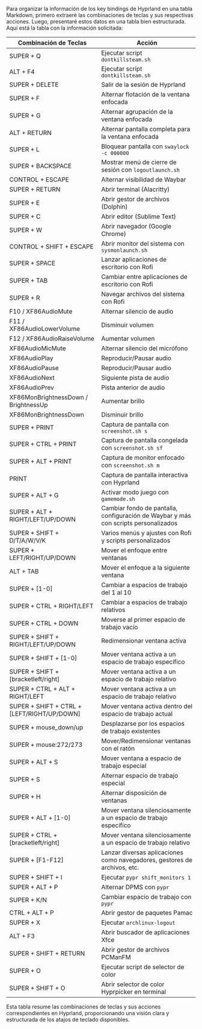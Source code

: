 Para organizar la información de los key bindings de Hyprland en una tabla Markdown, primero extraeré las combinaciones de teclas y sus respectivas acciones. Luego, presentaré estos datos en una tabla bien estructurada. Aquí está la tabla con la información solicitada:

| Combinación de Teclas                  | Acción                                                                                   |
|----------------------------------------|------------------------------------------------------------------------------------------|
| SUPER + Q                              | Ejecutar script `dontkillsteam.sh`                                                       |
| ALT + F4                               | Ejecutar script `dontkillsteam.sh`                                                       |
| SUPER + DELETE                         | Salir de la sesión de Hyprland                                                           |
| SUPER + F                              | Alternar flotación de la ventana enfocada                                                |
| SUPER + G                              | Alternar agrupación de la ventana enfocada                                               |
| ALT + RETURN                           | Alternar pantalla completa para la ventana enfocada                                      |
| SUPER + L                              | Bloquear pantalla con `swaylock -c 000000`                                               |
| SUPER + BACKSPACE                      | Mostrar menú de cierre de sesión con `logoutlaunch.sh`                                   |
| CONTROL + ESCAPE                       | Alternar visibilidad de Waybar                                                           |
| SUPER + RETURN                         | Abrir terminal (Alacritty)                                                               |
| SUPER + E                              | Abrir gestor de archivos (Dolphin)                                                       |
| SUPER + C                              | Abrir editor (Sublime Text)                                                              |
| SUPER + W                              | Abrir navegador (Google Chrome)                                                          |
| CONTROL + SHIFT + ESCAPE               | Abrir monitor del sistema con `sysmonlaunch.sh`                                          |
| SUPER + SPACE                          | Lanzar aplicaciones de escritorio con Rofi                                               |
| SUPER + TAB                            | Cambiar entre aplicaciones de escritorio con Rofi                                        |
| SUPER + R                              | Navegar archivos del sistema con Rofi                                                    |
| F10 / XF86AudioMute                    | Alternar silencio de audio                                                               |
| F11 / XF86AudioLowerVolume             | Disminuir volumen                                                                        |
| F12 / XF86AudioRaiseVolume             | Aumentar volumen                                                                         |
| XF86AudioMicMute                       | Alternar silencio del micrófono                                                          |
| XF86AudioPlay                          | Reproducir/Pausar audio                                                                  |
| XF86AudioPause                         | Reproducir/Pausar audio                                                                  |
| XF86AudioNext                          | Siguiente pista de audio                                                                 |
| XF86AudioPrev                          | Pista anterior de audio                                                                  |
| XF86MonBrightnessDown / BrightnessUp   | Aumentar brillo                                                                          |
| XF86MonBrightnessDown                  | Disminuir brillo                                                                         |
| SUPER + PRINT                          | Captura de pantalla con `screenshot.sh s`                                                |
| SUPER + CTRL + PRINT                   | Captura de pantalla congelada con `screenshot.sh sf`                                     |
| SUPER + ALT + PRINT                    | Captura de monitor enfocado con `screenshot.sh m`                                        |
| PRINT                                  | Captura de pantalla interactiva con Hyprland                                             |
| SUPER + ALT + G                        | Activar modo juego con `gamemode.sh`                                                     |
| SUPER + ALT + RIGHT/LEFT/UP/DOWN       | Cambiar fondo de pantalla, configuración de Waybar y más con scripts personalizados      |
| SUPER + SHIFT + D/T/A/W/V/K            | Varios menús y ajustes con Rofi y scripts personalizados                                 |
| SUPER + LEFT/RIGHT/UP/DOWN             | Mover el enfoque entre ventanas                                                          |
| ALT + TAB                              | Mover el enfoque a la siguiente ventana                                                  |
| SUPER + [1-0]                          | Cambiar a espacios de trabajo del 1 al 10                                                |
| SUPER + CTRL + RIGHT/LEFT              | Cambiar a espacios de trabajo relativos                                                  |
| SUPER + CTRL + DOWN                    | Moverse al primer espacio de trabajo vacío                                               |
| SUPER + SHIFT + RIGHT/LEFT/UP/DOWN     | Redimensionar ventana activa                                                             |
| SUPER + SHIFT + [1-0]                  | Mover ventana activa a un espacio de trabajo específico                                  |
| SUPER + SHIFT + [bracketleft/right]    | Mover ventana activa a un espacio de trabajo relativo                                    |
| SUPER + CTRL + ALT + RIGHT/LEFT        | Mover ventana activa a un espacio de trabajo relativo                                    |
| SUPER + SHIFT + CTRL + [LEFT/RIGHT/UP/DOWN] | Mover ventana activa dentro del espacio de trabajo actual                            |
| SUPER + mouse_down/up                  | Desplazarse por los espacios de trabajo existentes                                       |
| SUPER + mouse:272/273                  | Mover/Redimensionar ventanas con el ratón                                                |
| SUPER + ALT + S                        | Mover ventana a espacio de trabajo especial                                              |
| SUPER + S                              | Alternar espacio de trabajo especial                                                     |
| SUPER + H                              | Alternar disposición de ventanas                                                         |
| SUPER + ALT + [1-0]                    | Mover ventana silenciosamente a un espacio de trabajo específico                         |
| SUPER + CTRL + [bracketleft/right]     | Mover ventana silenciosamente a un espacio de trabajo relativo                           |
| SUPER + [F1-F12]                       | Lanzar diversas aplicaciones como navegadores, gestores de archivos, etc.                |
| SUPER + SHIFT + I                      | Ejecutar `pypr shift_monitors 1`                                                         |
| SUPER + ALT + P                        | Alternar DPMS con `pypr`                                                                 |
| SUPER + K/N                            | Cambiar espacio de trabajo con `pypr`                                                    |
| CTRL + ALT + P                         | Abrir gestor de paquetes Pamac                                                           |
| SUPER + X                              | Ejecutar `archlinux-logout`                                                              |
| ALT + F3                               | Abrir buscador de aplicaciones Xfce                                                      |
| SUPER + SHIFT + RETURN                 | Abrir gestor de archivos PCManFM                                                         |
| SUPER + O                              | Ejecutar script de selector de color                                                     |
| SUPER + SHIFT + O                      | Abrir selector de color Hyprpicker en terminal                                           |

Esta tabla resume las combinaciones de teclas y sus acciones correspondientes en Hyprland, proporcionando una visión clara y estructurada de los atajos de teclado disponibles.